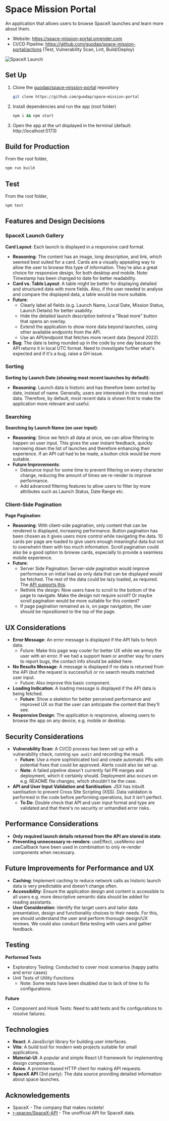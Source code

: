 # Space Mission Portal

An application that allows users to browse SpaceX launches and learn more about them.

- Website: https://space-mission-portal.onrender.com
- CI/CD Pipeline: https://github.com/guodap/space-mission-portal/actions (Test, Vulnerability Scan, Lint, Build/Deploy)

![SpaceX Launch](./docs/screenshots/app_screenshot.png)

## Set Up

1. Clone the [guodap/space-mission-portal](https://github.com/guodap/space-mission-portal) repository

   ```sh
   git clone https://github.com/guodap/space-mission-portal
   ```

2. Install dependencies and run the app (root folder)

   ```sh
   npm i && npm start
   ```

3. Open the app at the url displayed in the terminal (default: http://localhost:5173)

## Build for Production

From the root folder,

```sh
npm run build
```

## Test

From the root folder,

```sh
npm test
```

## Features and Design Decisions

### SpaceX Launch Gallery

**Card Layout**: Each launch is displayed in a responsive card format.

- **Reasoning**: The content has an image, long description, and link, which seemed best suited for a card. Cards are a visually appealing way to allow the user to browse this type of information. They're also a great choice for responsive design, for both desktop and mobile. Note: Timestamp has been changed to date for better readability.
- **Card vs. Table Layout**: A table might be better for displaying detailed and structured data with more fields. Also, if the user needed to analyse and compare the displayed data, a table would be more suitable.
- **Future**:
  - Clearly label all fields (e.g. Launch Name, Local Date, Mission Status, Launch Details) for better usability.
  - Hide the detailed launch description behind a "Read more" button that opens an overlay.
  - Extend the application to show more data beyond launches, using other available endpoints from the API.
  - Use an API/endpoint that fetches more recent data (beyond 2022).
- **Bug**: The date is being rounded up in the code by one day because the API returns it in local UTC format. Need to investigate further what's expected and if it's a bug, raise a GH issue.

### Sorting

**Sorting by Launch Date (showing most recent launches by default)**:

- **Reasoning**: Launch data is historic and has therefore been sorted by date, instead of name. Generally, users are interested in the most recent data. Therefore, by default, most recent data is shown first to make the application more relevant and useful.

### Searching

**Searching by Launch Name (on user input)**:

- **Reasoning**: Since we fetch all data at once, we can allow filtering to happen on user input. This gives the user instant feedback, quickly narrowing down the list of launches and therefore enhancing their experience. If an API call had to be made, a button click would be more suitable.
- **Future Improvements**:
  - Debounce input for some time to prevent filtering on every character change, reducing the amount of times we re-render to improve performance.
  - Add advanced filtering features to allow users to filter by more attributes such as Launch Status, Date Range etc.

### Client-Side Pagination

**Page Pagination**:

- **Reasoning**: With client-side pagination, only content that can be rendered is displayed, increasing performance. Button pagination has been chosen as it gives users more control while navigating the data. 10 cards per page are loaded to give users enough meaningful data but not to overwhelm them with too much information. Scroll pagination could also be a good option to browse cards, especially to provide a seamless mobile experience.
- **Future**:
  - Server Side Pagination: Server-side pagination would improve performance on initial load as only data that can be displayed would be fetched. The rest of the data could be lazy loaded, as required. The [API supports this](https://github.com/r-spacex/SpaceX-API/tree/master/docs#rspacex-api-docs).
  - Rethink the design: Now users have to scroll to the bottom of the page to navigate. Make the design not require scroll? Or maybe scroll pagination would be more suitable for this content?
  - If page pagination remained as is, on page navigation, the user should be repositioned to the top of the page.

## UX Considerations

- **Error Message**: An error message is displayed if the API fails to fetch data.
  - Future: Make this page way cooler for better UX while we annoy the user with an error. If we had a support team or another way for users to report bugs, the contact info should be added here.
- **No Results Message**: A message is displayed if no data is returned from the API (but the request is successful) or no search results matched user input.
  - Future: Also improve this basic component.
- **Loading Indication**: A loading message is displayed if the API data is being fetched.
  - **Future**: Show a skeleton for better perceived performance and improved UX so that the user can anticipate the content that they'll see.
- **Responsive Design**: The application is responsive, allowing users to browse the app on any device, e.g. mobile or desktop.

## Security Considerations

- **Vulnerability Scan**: A CI/CD process has been set up with a vulnerability check, running `npm audit` and recording the result.
  - **Future**: Use a more sophisticated tool and create automatic PRs with potential fixes that could be approved. Alerts could also be set up.
  - **Note**: A failed pipeline doesn't currently fail PR merges and deployment, which it certainly should. Deployment also occurs on e.g. README file changes, which shouldn't be the case.
- **API and User Input Validation and Sanitisation**: JSX has inbuilt sanitisation to prevent Cross Site Scripting (XSS). Data validation is performed in the code before performing operations, but it isn't perfect.
  - **To Do**: Double check that API and user input format and type are validated and that there's no security or unhandled error risks.

## Performance Considerations

- **Only required launch details returned from the API are stored in state**.
- **Preventing unnecessary re-renders**: useEffect, useMemo and useCallback have been used in combination to only re-render components when necessary.

## Future Improvements for Performance and UX

- **Caching**: Implement caching to reduce network calls as historic launch data is very predictable and doesn't change often.
- **Accessibility**: Ensure the application design and content is accessible to all users e.g. more descriptive semantic data should be added for reading assistants.
- **User Consideration**: Identify the target users and tailor data presentation, design and functionality choices to their needs. For this, we should understand the user and perform thorough design/UX reviews. We could also conduct Beta testing with users and gather feedback.

## Testing

**Performed Tests**

- Exploratory Testing: Conducted to cover most scenarios (happy paths and error cases)
- Unit Tests of Utility Functions
  - Note: Some tests have been disabled due to lack of time to fix configurations.

**Future**

- Component and Hook Tests: Need to add tests and fix configurations to resolve failures.

## Technologies

- **React**: A JavaScript library for building user interfaces.
- **Vite**: A build tool for modern web projects suitable for small applications.
- **Material-UI**: A popular and simple React UI framework for implementing design components.
- **Axios**: A promise-based HTTP client for making API requests.
- **SpaceX API** (3rd party): The data source providing detailed information about space launches.

## Acknowledgements

- SpaceX - The company that makes rockets!
- [r-spacex/SpaceX-API](https://github.com/r-spacex/SpaceX-API/tree/master/docs#rspacex-api-docs) - The unofficial API for SpaceX data.
